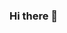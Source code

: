 ### Hi there 👋

<!--
**lindyc12/lindyc12** is a ✨ _special_ ✨ repository because its `README.md` (this file) appears on your GitHub profile.

Here are some ideas to get you started:

- 🔭 I’m currently at **Codeup** for **Data science**.
- 🌱 I’m am currently learning about **GitHub**.
- 🤔 I’m looking for help with **python**.
- 💬 Ask me about title and HE loans, I did that for 7 years.
- 📫 How to reach me: lindy.c.castellaw4@gmail.com
- 😄 Pronouns: she/her/hers
- ⚡ Fun fact: ...
